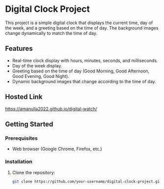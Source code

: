 # Digital Clock Project

This project is a simple digital clock that displays the current time, day of the week, and a greeting based on the time of day. The background images change dynamically to match the time of day.

## Features

- Real-time clock display with hours, minutes, seconds, and milliseconds.
- Day of the week display.
- Greeting based on the time of day (Good Morning, Good Afternoon, Good Evening, Good Night).
- Dynamic background images that change according to the time of day.

## Hosted Link
https://amanulla2022.github.io/digital-watch/

## Getting Started

### Prerequisites

- Web browser (Google Chrome, Firefox, etc.)

### Installation

1. Clone the repository:

   ```bash
   git clone https://github.com/your-username/digital-clock-project.git

